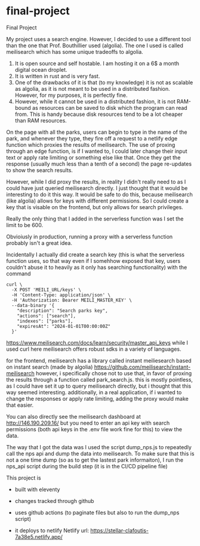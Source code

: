 # final-project
Final Project

My project uses a search engine. However, I decided to use a different tool than the one that Prof. Bouthillier used (algolia).
The one I used is called meilisearch which has some unique tradeoffs to algolia.
1. It is open source and self hostable. I am hosting it on a 6$ a month digital ocean droplet.
2. It is written in rust and is very fast.
3. One of the drawbacks of it is that (to my knowledge) it is not as scalable as algolia, as it is not meant to be used in a distributed fashion. However, for my purposes, it is perfectly fine.
4. However, while it cannot be used in a distributed fashion, it is not RAM-bound as resources can be saved to disk which the program can read from. This is handy because disk resources tend to be a lot cheaper than RAM resources.

On the page with all the parks, users can begin to type in the name of the park, and whenever they type, they fire off a request to a netlify edge function which proxies the results of meilisearch. The use of proxing through an edge function, is if I wanted to, I could later change their input text or apply rate limiting or something else like that.
Once they get the response (usually much less than a tenth of a second) the page re-updates to show the search results.

However, while I did proxy the results, in reality I didn't really need to as I could have just queried meilisearch directly. I just thought that it would be interesting to do it this way. It would be safe to do this, because meilisearch (like algolia) allows for keys with different permissions. So I could create a key that is visable on the frontend, but only allows for search privileges.


Really the only thing that I added in the serverless function was I set the limit to be 600.

Obvioiusly in production, running a proxy with a serverless function probably isn't a great idea.

Incidentally I actually did create a search key (this is what the serverless function uses, so that way even if I somehhow exposed that key, users couldn't abuse it to heavily as it only has searching functionality) with the command
```console
curl \
  -X POST 'MEILI_URL/keys' \
  -H 'Content-Type: application/json' \
  -H 'Authorization: Bearer MEILI_MASTER_KEY' \
  --data-binary '{
    "description": "Search parks key",
    "actions": ["search"],
    "indexes": ["parks"],
    "expiresAt": "2024-01-01T00:00:00Z"
  }'
```
https://www.meilisearch.com/docs/learn/security/master_api_keys
while I used curl here meilisearch offers robust sdks in a variety of languages.

for the frontend, meilisearch has a library called instant meiliesearch based on instant search (made by algolia)
https://github.com/meilisearch/instant-meilisearch
however, i specifically chose not to use that, in favor of proxing the results through a function called park_search.js. this is mostly pointless, as I could have set it up to query meilisearch directly, but i thought that this way seemed interesting. additionally, in a real application, if i wanted to change the responses or apply rate limiting, adding the proxy would make that easier.



You can also directly see the meilisearch dashboard at http://146.190.209.16/ but you need to enter an api key with search permissions (both api keys in the .env file work fine for this) to view the data.


The way that I got the data was I used the script dump_nps.js to repeatedly call the nps api and dump the data into meilisearch.
To make sure that this is not a one time dump (so as to get the lastest park informaiton), I run the nps_api script during the build step (it is in the CI/CD pipeline file)

This project is
- built with eleventy

- changes tracked through github

- uses github actions (to paginate files but also to run the dump_nps script)

- it deploys to netlify
Netlify url:
https://stellar-clafoutis-7a38e5.netlify.app/